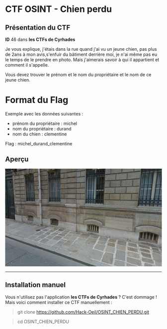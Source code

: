 # CTF OSINT - Chien perdu

## Présentation du CTF 
**ID** 46 dans **les CTFs de Cyrhades**

Je vous explique, j'étais dans la rue quand j'ai vu un jeune chien, pas plus de 2ans à mon avis,s'enfuir du bâtiment derrière moi, je n'ai même pas eu le temps de le prendre en photo. Mais j'aimerais savoir à qui il appartient et comment il s'appelle.

Vous devez trouver le prénom et le nom du propriétaire et le nom de ce jeune chien.


# Format du Flag
Exemple avec les données suivantes : 
   - prénom du propriétaire : michel
   - nom du propriétaire : durand
   - nom du chien : clementine

Flag : michel_durand_clementine


## Aperçu
![picture.jpg](picture.jpg)


-----------

## Installation manuel
Vous n'utilisez pas l'application **les CTFs de Cyrhades** ? C'est dommage !
Mais voici comment installer ce CTF manuellement :

> git clone https://github.com/Hack-Oeil/OSINT_CHIEN_PERDU.git

> cd OSINT_CHIEN_PERDU
